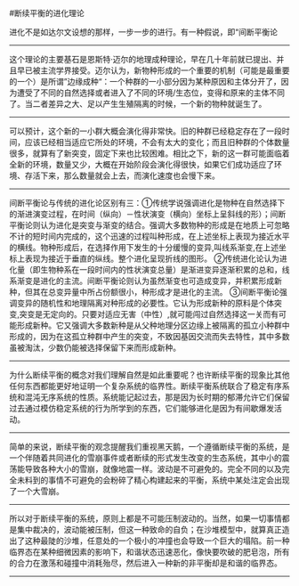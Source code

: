 #断续平衡的进化理论

进化不是如达尔文设想的那样，一步一步的进行。有一种假说，即“间断平衡论

---

这个理论的主要基石是恩斯特·迈尔的地理成种理论，早在几十年前就已提出、并且早已被主流学界接受。迈尔认为，新物种形成的一个重要的机制（可能是最重要的一个）是所谓”边缘成种“：一个种群的一小部分因为某种原因和主体分开了，因为遭受了不同的自然选择或者进入了不同的环境/生态位，变得和原来的主体不同了。当二者差异之大、足以产生生殖隔离的时候，一个新的物种就诞生了。

---

可以预计，这个新的一小群大概会演化得非常快。旧的种群已经稳定存在了一段时间，应该已经相当适应它所处的环境，不会有太大的变化；而且旧种群的个体数量很多，就算有了新突变，固定下来也比较困难。相比之下，新的这一群可能面临着全新的环境，数量又少，大概在开始阶段会演化得很快，如果它们成功适应了环境、存活下来，那么数量就会上去，而演化速度也会慢下来。

---

间断平衡论与传统的进化论区别有三：①传统学说强调进化是物种在自然选择下的渐进演变过程，在时间（纵向）－性状演变（横向）坐标上呈斜线的形）；间断平衡论则认为进化是突变与渐变的结合。强调大多数物种的形成是在地质上可忽略不计的短时间内完成的，这个迅速的过程叫种形成，在上述坐标上表现为接近水平的横线。物种形成后，在选择作用下发生的十分缓慢的变异,叫线系渐变,在上述坐标上表现为接近于垂直的纵线。整个进化呈现折线的图形。 ②传统进化论认为进化量（即生物种系在一段时间内的性状演变总量）是渐进变异逐渐积累的总和，线系渐变是进化的主流。间断平衡论则认为虽然渐变也可造成变异，并积累形成新种，但其在总变异量中所占份额很小，种形成才是进化的主流。 ③间断平衡论强调变异的随机性和地理隔离对种形成的必要性。它认为形成新种的原料是个体突变,突变是无定向的。只要对适应无害（中性）,就可能闯过自然选择这一关而有可能形成新种。它又强调大多数新种是从父种地理分区边缘上被隔离的孤立小种群中形成的，因为在这孤立种群中产生的突变，不致因基因交流而失去特性，其中多数虽被淘汰，少数仍能被选择保留下来而形成新种。

---

为什么断续平衡的概念对我们理解自然是如此重要呢？也许断续平衡的现象比其他任何东西都能更好地证明一个复杂系统的临界性。断续平衡系统联合了稳定有序系统和混沌无序系统的性质。系统能记起过去，那是因为长时期的郁滞允许它们保留过去通过模仿稳定系统的行为所学到的东西，它们能够进化是因为有间歇爆发活动。

---

简单的来说，断续平衡的观念提醒我们重视黑天鹅，一个遵循断续平衡的系统，是一个伴随着共同进化的雪崩事件或者断续的形式发生改变的生态系统，其中小的震荡能导致各种大小的雪崩，就像地震一样。波动是不可避免的。完全不同的以及完全未料到的事情不可避免的会粉碎了精心构建起来的平衡，系统中某处注定会出现了一个大雪崩。

---

所以对于断续平衡的系统，原则上都是不可能压制波动的。当然，如果一切事情都是集中裁决的，波动能被压制，但这一种致命的自负；在沙堆模型中，就算真正造出了这种最陡的沙堆，任意处的一个极小的冲撞也会导致一个巨大的塌陷。前一种临界态在某种细微因素的影响下，和谐状态迅速恶化，像快要吹破的肥皂泡，所有的合力在激荡和碰撞中消耗殆尽，然后进入一种新的非平衡却是和谐的临界态。

---

